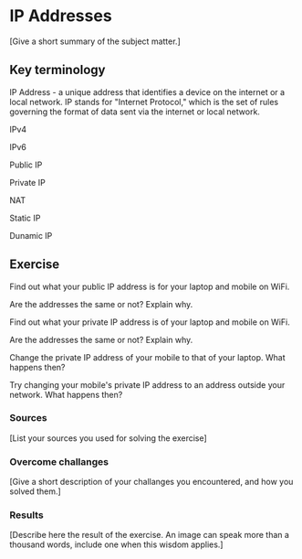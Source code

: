 # IP Addresses
[Give a short summary of the subject matter.]

## Key terminology

IP Address - a unique address that identifies a device on the internet or a local network. IP stands for "Internet Protocol," which is the set of rules governing the format of data sent via the internet or local network.

IPv4

IPv6

Public IP

Private IP

NAT

Static IP

Dunamic IP


## Exercise

Find out what your public IP address is for your laptop and mobile on WiFi.

Are the addresses the same or not? Explain why.

Find out what your private IP address is of your laptop and mobile on WiFi.

Are the addresses the same or not? Explain why.

Change the private IP address of your mobile to that of your laptop. What happens then?

Try changing your mobile's private IP address to an address outside your network. What happens then?

### Sources
[List your sources you used for solving the exercise]

### Overcome challanges
[Give a short description of your challanges you encountered, and how you solved them.]

### Results
[Describe here the result of the exercise. An image can speak more than a thousand words, include one when this wisdom applies.]
